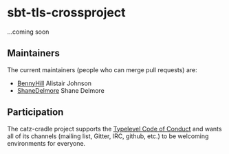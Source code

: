 # sbt-tls-crossproject

...coming soon

## Maintainers

The current maintainers (people who can merge pull requests) are:

 * [BennyHill](https://github.com/BennyHill) Alistair Johnson
 * [ShaneDelmore](https://github.com/ShaneDelmore) Shane Delmore
  
## Participation

The catz-cradle project supports the [Typelevel Code of Conduct](http://typelevel.org/conduct.html) and wants all of its
channels (mailing list, Gitter, IRC, github, etc.) to be welcoming environments for everyone.
